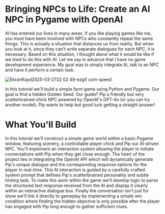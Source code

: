 # Bringing NPCs to Life: Create an AI NPC in Pygame with OpenAI

AI has entered our lives in many areas. If you like playing games like me, you must have been involved with NPCs who constantly repeat the same things. This is actually a situation that distances us from reality. But when you look at it, since they can't write separate dialogues for each NPC, it is necessary. Based on this situation, I thought about what it would be like if we tried to do this with AI. Let me say in advance that I have no game development experience. My goal was to simply integrate AI, talk to an NPC and have it perform a certain task.

![EkranKayd2025-03-2722 02 49-ezgif com-speed](https://github.com/user-attachments/assets/b1f5f7a7-daa2-4c57-80c3-925c8f598f17)


In this tutorial we'll build a simple farm game using Python and Pygame. Our goal is find a hidden Golden Seed. Our guide? Pip a friendly but very scatterbrained chick NPC powered by OpenAI's GPT-4o (or you can try another model). Pip wants to help but good luck getting a straight answer!

# What You'll Build
In this tutorial we'll construct a simple game world within a basic Pygame window, featuring scenery, a controllable player chick and Pip our AI-driven NPC. You'll implement an interaction system allowing the player to initiate conversations with Pip when they get close enough. The heart of the project lies in integrating the OpenAI API which will dynamically generate Pip's unique dialogue and the corresponding response options for the player in real-time. This AI interaction is guided by a carefully crafted system prompt that defines Pip's scatterbrained personality and subtle hinting task. To make this work within the game we'll develop logic to parse the structured text response received from the AI and display it clearly within an interactive dialogue box. Finally the conversation isn't just for show we'll link it directly to gameplay by implementing a simple win condition where finding the hidden objective is only possible after the player has engaged with Pip long enough to gather sufficient clues.
